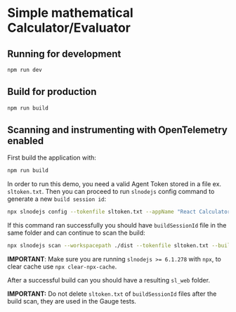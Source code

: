 # Simple mathematical Calculator/Evaluator

## Running for development
```bash
npm run dev
```

## Build for production
```bash
npm run build
```

## Scanning and instrumenting with OpenTelemetry enabled
First build the application with:
```bash
npm run build
```
In order to run this demo, you need a valid Agent Token stored in a file ex. `sltoken.txt`.
Then you can proceed to run `slnodejs` config command to generate a new `build session id`:
```bash
npx slnodejs config --tokenfile sltoken.txt --appName "React Calculator" --branch "master" --build 1.0.0
```
If this command ran successfully you should have `buildSessionId` file in the same folder and can continue to scan the build:
```bash
npx slnodejs scan --workspacepath ./dist --tokenfile sltoken.txt --buildsessionidfile buildSessionId --scm none --instrumentForBrowsers --enableOpenTelemetry --outputpath "sl_web"
```
**IMPORTANT**: Make sure you are running `slnodejs >= 6.1.278` with `npx`, to clear cache use `npx clear-npx-cache`.

After a successful build can you should have a resulting `sl_web` folder.

**IMPORTANT:** Do not delete `sltoken.txt` of `buildSessionId` files after the build scan, they are used in the Gauge tests.
